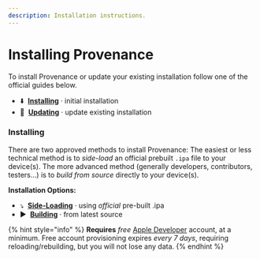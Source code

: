 ```yaml
---
description: Installation instructions.
---
```


# Installing Provenance

To install Provenance or update your existing installation follow one of the official guides below.

* ⬇️  [**Installing**](./#installing-alt) · initial installation
* 🔄  [**Updating**](updating.md) · update existing installation

### Installing <a id="installing-alt"></a>

There are two approved methods to install Provenance: The easiest or less technical method is to _side-load_ an official prebuilt `.ipa` file to your device\(s\). The more advanced method \(generally developers, contributors, testers…\) is to _build from source_ directly to your device\(s\).

**Installation Options:**

* ⤵️  [**Side-Loading**](sideloading.md) · using _official_ pre-built .ipa
* ▶️  [**Building**](building-from-source.md) · from latest source

{% hint style="info" %}
**Requires** _free_ [Apple Developer](https://9to5mac.com/2016/03/27/how-to-create-free-apple-developer-account-sideload-apps/) account, at a minimum. Free account provisioning expires _every 7 days_, requiring reloading/rebuilding, but you will not lose any data.
{% endhint %}



